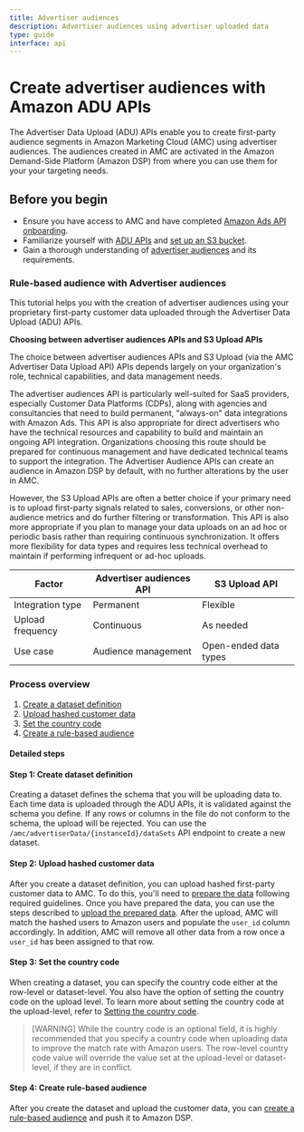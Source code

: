 ```yaml
---
title: Advertiser audiences
description: Advertiser audiences using advertiser uploaded data
type: guide
interface: api
---
```


# Create advertiser audiences with Amazon ADU APIs

The Advertiser Data Upload (ADU) APIs enable you to create first-party audience segments in Amazon Marketing Cloud (AMC) using advertiser audiences. The audiences created in AMC are activated in the Amazon Demand-Side Platform (Amazon DSP) from where you can use them for your your targeting needs. 


## Before you begin

- Ensure you have access to AMC and have completed [Amazon Ads API onboarding](guides/amazon-marketing-cloud/get-started/get-started#onboard-the-amazon-ads-api).
- Familiarize yourself with [ADU APIs](guides/amazon-marketing-cloud/advertiser-data-upload/advertiser-data-overview) and [set up an S3 bucket](guides/amazon-marketing-cloud/advertiser-data-upload/advertiser-data-s3-bucket). 
- Gain a thorough understanding of [advertiser audiences](guides/amazon-marketing-cloud/audiences/audience-management-service) and its requirements.


### Rule-based audience with Advertiser audiences

This tutorial helps you with the creation of advertiser audiences using your proprietary first-party customer data uploaded through the Advertiser Data Upload (ADU) APIs. 
 
**Choosing between advertiser audiences APIs and S3 Upload APIs**

The choice between advertiser audiences APIs and S3 Upload (via the AMC Advertiser Data Upload API) APIs depends largely on your organization's role, technical capabilities, and data management needs.

The advertiser audiences API is particularly well-suited for SaaS providers, especially Customer Data Platforms (CDPs), along with agencies and consultancies that need to build permanent, "always-on" data integrations with Amazon Ads. This API is also appropriate for direct advertisers who have the technical resources and capability to build and maintain an ongoing API integration. Organizations choosing this route should be prepared for continuous management and have dedicated technical teams to support the integration. The Advertiser Audience APIs can create an audience in Amazon DSP by default, with no further alterations by the user in AMC.

However, the S3 Upload APIs are often a better choice if your primary need is to upload first-party signals related to sales, conversions, or other non-audience metrics and do further filtering or transformation. This API is also more appropriate if you plan to manage your data uploads on an ad hoc or periodic basis rather than requiring continuous synchronization. It offers more flexibility for data types and requires less technical overhead to maintain if performing infrequent or ad-hoc uploads.

| Factor              | Advertiser audiences API | S3 Upload API 
|---------------------|--------------------------|----------------------------|               
| Integration type    | Permanent                | Flexible                   |
| Upload frequency    | Continuous               | As needed                  |
| Use case            | Audience management      | Open-ended data types      |

### Process overview
1. [Create a dataset definition](#step-1-create-dataset-definition)
2. [Upload hashed customer data](#step-2-upload-hashed-customer-data)
3. [Set the country code](#step-3-set-the-country-code)
4. [Create a rule-based audience](#step-4-create-rule-based-audience)

#### Detailed steps

#### Step 1: Create dataset definition

Creating a dataset defines the schema that you will be uploading data to. Each time data is uploaded through the ADU APIs, it is validated against the schema you define. If any rows or columns in the file do not conform to the schema, the upload will be rejected. You can use the `/amc/advertiserData/{instanceId}/dataSets` API endpoint to create a new dataset.

#### Step 2: Upload hashed customer data

After you create a dataset definition, you can upload hashed first-party customer data to AMC. To do this, you'll need to [prepare the data](guides/amazon-marketing-cloud/advertiser-data-upload/advertiser-data-prepare-data) following required guidelines. Once you have prepared the data, you can use the steps described to [upload the prepared data](guides/amazon-marketing-cloud/advertiser-data-upload/advertiser-data-upload). After the upload, AMC will match the hashed users to Amazon users and populate the `user_id` column accordingly. In addition, AMC will remove all other data from a row once a `user_id` has been assigned to that row.

#### Step 3: Set the country code

When creating a dataset, you can specify the country code either at the row-level or dataset-level. You also have the option of setting the country code on the upload level. To learn more about setting the country code at the upload-level, refer to [Setting the country code](guides/amazon-marketing-cloud/advertiser-data-upload/advertiser-data-sets#setting-the-country-code). 

>[WARNING]  While the country code is an optional field, it is highly recommended that you specify a country code when uploading data to improve the match rate with Amazon users. The row-level country code value will override the value set at the upload-level or dataset-level, if they are in conflict. 

#### Step 4: Create rule-based audience

After you create the dataset and upload the customer data, you can [create a rule-based audience](guides/amazon-marketing-cloud/audiences/rule-based-audiences) and push it to Amazon DSP. 
